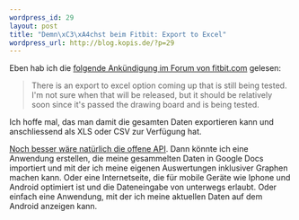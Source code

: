 ```yaml
--- 
wordpress_id: 29
layout: post
title: "Demn\xC3\xA4chst beim Fitbit: Export to Excel"
wordpress_url: http://blog.kopis.de/?p=29
---
```

Eben hab ich die <a href="http://www.fitbit.com/forums/topic/4KTZ2J9SKQBLW">folgende Ankündigung im Forum von fitbit.com</a> gelesen:
<blockquote>There is an export to excel option coming up that is still being tested. I'm not
sure when that will be released, but it should be relatively soon since it's
passed the drawing board and is being tested.</blockquote>
Ich hoffe mal, das man damit die gesamten Daten exportieren kann und anschliessend als XLS oder CSV zur Verfügung hat.

<a href="http://carstenringe.net/fitbit-ermoglicht-registrierung-von-anwendung">Noch besser wäre natürlich die offene API</a>. Dann könnte ich eine Anwendung erstellen, die meine gesammelten Daten in Google Docs importiert und mit der ich meine eigenen Auswertungen inklusiver Graphen machen kann. Oder eine Internetseite, die für mobile Geräte wie Iphone und Android optimiert ist und die Dateneingabe von unterwegs erlaubt. Oder einfach eine Anwendung, mit der ich meine aktuellen Daten auf dem Android anzeigen kann.

